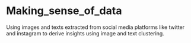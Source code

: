 # Making_sense_of_data
Using images and texts extracted from social media platforms like twitter and instagram to derive insights using image and text clustering.
